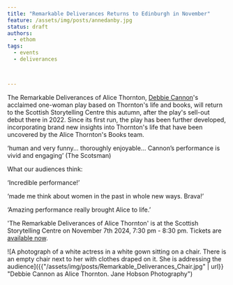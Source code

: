 ```yaml
---
title: "Remarkable Deliverances Returns to Edinburgh in November"
feature: /assets/img/posts/annedanby.jpg
status: draft
authors:
  - ethom
tags:
  - events
  - deliverances



---
```


The Remarkable Deliverances of Alice Thornton, [Debbie Cannon](https://debbiecannon.org/)'s acclaimed one-woman play based on Thornton's life and books, will return to the Scottish Storytelling Centre this autumn, after the play's sell-out debut there in 2022. Since its first run, the play has been further developed, incorporating brand new insights into Thornton's life that have been uncovered by the Alice Thornton's Books team. 

‘human and very funny... thoroughly enjoyable... Cannon’s performance is vivid and engaging’ (The Scotsman)

What our audiences think:

‘Incredible performance!’

‘made me think about women in the past in whole new ways. Brava!’

‘Amazing performance really brought Alice to life.’

'The Remarkable Deliverances of Alice Thornton' is at the Scottish Storytelling Centre on November 7th 2024, 7:30 pm - 8:30 pm. Tickets are [available now](https://scottishstorytellingcentre.online.red61.co.uk/event/913:5775/913:25136/).

![A photograph of a white actress in a white gown sitting on a chair. There is an empty chair next to her with clothes draped on it. She is addressing the audience]({{"/assets/img/posts/Remarkable_Deliverances_Chair.jpg" | url}} "Debbie Cannon as Alice Thornton. Jane Hobson Photography")






